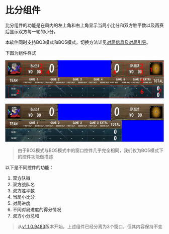 # 比分组件



比分组件的功能是在局内的左上角和右上角显示当局小比分和双方胜平数以及再赛后显示双方每一轮的小分。

本软件同时支持BO3模式和BO5模式，切换方法详见[对局信息及对局引导](../后台/对局信息及对局引导.md)。



下图为组件样式

![比分组件（BO5模式）](images/比分画面.png)

![比分组件（BO3模式）](images/比分画面_BO3.png)

> 由于BO3模式与BO5模式中的窗口控件几乎完全相同，我们仅为BO5模式下的控件功能做描述

以下是不同控件的功能：

1. 双方队徽
2. 双方战队名
3. 双方胜平数
4. 当局小比分
5. 对局进度
6. 不同对局进度的得分情况
7. 双方小分总和


> 从[v1.1.0.9483](https://github.com/PLFJY/neo-bpsys-wpf/releases/tag/v1.1.0.9483)版本开始，上述组件已经分离为3个窗口，但其内容保持不变



